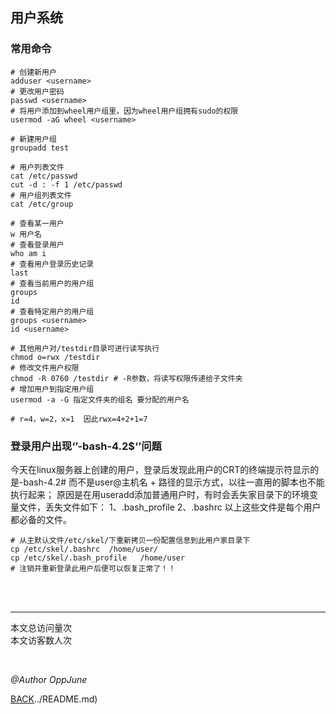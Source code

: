 ## 用户系统

### 常用命令

```shell
# 创建新用户
adduser <username>
# 更改用户密码
passwd <username>
# 将用户添加到wheel用户组里，因为wheel用户组拥有sudo的权限
usermod -aG wheel <username>

# 新建用户组
groupadd test

# 用户列表文件
cat /etc/passwd
cut -d : -f 1 /etc/passwd
# 用户组列表文件
cat /etc/group

# 查看某一用户
w 用户名
# 查看登录用户
who am i
# 查看用户登录历史记录
last
# 查看当前用户的用户组
groups
id
# 查看特定用户的用户组
groups <username>
id <username>

# 其他用户对/testdir目录可进行读写执行
chmod o=rwx /testdir
# 修改文件用户权限
chmod -R 0760 /testdir # -R参数，将读写权限传递给子文件夹
# 增加用户到指定用户组
usermod -a -G 指定文件夹的组名 要分配的用户名

# r=4，w=2，x=1  因此rwx=4+2+1=7
```





### 登录用户出现‘’-bash-4.2$‘’问题

今天在linux服务器上创建的用户，登录后发现此用户的CRT的终端提示符显示的是-bash-4.2# 而不是user@主机名 + 路径的显示方式，以往一直用的脚本也不能执行起来；
原因是在用useradd添加普通用户时，有时会丢失家目录下的环境变量文件，丢失文件如下：
1、.bash_profile
2、.bashrc
以上这些文件是每个用户都必备的文件。

```shell
# 从主默认文件/etc/skel/下重新拷贝一份配置信息到此用户家目录下
cp /etc/skel/.bashrc  /home/user/
cp /etc/skel/.bash_profile   /home/user
# 注销并重新登录此用户后便可以恢复正常了！！
```



<br /><br />

------

<script async src="//busuanzi.ibruce.info/busuanzi/2.3/busuanzi.pure.mini.js"></script>
<span id="busuanzi_container_site_pv">本文总访问量<span id="busuanzi_value_site_pv"></span>次<br /></span><span id="busuanzi_container_site_uv">本文访客数<span id="busuanzi_value_site_uv"></span>人次
</span>

<br />

*@Author OppJune*

[BACK](../README.md)../README.md)